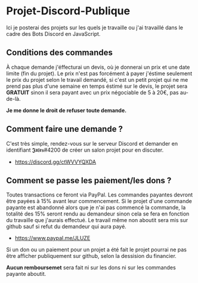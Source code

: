 # Projet-Discord-Publique
Ici je posterai des projets sur les quels je travaille ou j'ai travaillé dans le cadre des Bots Discord en JavaScript.

## Conditions des commandes
À chaque demande j'éffecturai un devis, où je donnerai un prix et une date limite (fin du projet).
Le prix n'est pas forcément à payer j'éstime seulement le prix du projet selon le travail demandé, si c'est un petit projet qui ne me prend pas plus d'une semaine en temps éstimé sur le devis, le projet sera __GRATUIT__ sinon il sera payant avec un prix négociable de 5 à 20€, pas au-de-là.

__Je me donne le droit de refuser toute demande.__

## Comment faire une demande ?
C'est très simple, rendez-vous sur le serveur Discord et demander en identifiant 𝕵𝖚𝖑𝖊𝖘#4200 de créer un salon projet pour en discuter.

 - https://discord.gg/ctWVVYQXDA

## Comment se passe les paiement/les dons ?
Toutes transactions ce feront via PayPal.
Les commandes payantes devront être payées à 15% avant leur commencement.
Si le projet d'une commande payante est abandonné alors que je n'ai pas commencé la commande, la totalité des 15% seront rendu au demandeur sinon cela se fera en fonction du travaille que j'aurais effectué. Le travail même non aboutit sera mis sur github sauf si refut du demandeur qui aura payé.
 - https://www.paypal.me/JLUZE
 
 Si un don ou un paiement pour un projet a été fait le projet pourrai ne pas être afficher publiquement sur github, selon la dessision du financier.
 
__Aucun remboursemet__ sera fait ni sur les dons ni sur les commandes payante aboutit.
